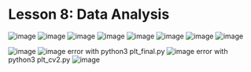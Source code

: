 # Lesson 8: Data Analysis

![image](https://user-images.githubusercontent.com/78617568/168257665-5993c7b9-5cdc-42de-bf88-8ef7098e2c96.png)
![image](https://user-images.githubusercontent.com/78617568/168258085-84b47f0f-9f77-4873-8563-3f2f1263d926.png)
![image](https://user-images.githubusercontent.com/78617568/168258123-7eb33c38-f1d9-43e4-b945-9b04addd9464.png)
![image](https://user-images.githubusercontent.com/78617568/168258551-c6c78d92-d3e9-4649-b48d-5e6ad43bc1ae.png)
![image](https://user-images.githubusercontent.com/78617568/168258582-ba8fe0a5-1f1f-4490-8761-048e9ca9e7b3.png)
![image](https://user-images.githubusercontent.com/78617568/168264978-b434904e-c9fa-43b2-a9f8-b5c110f8f92d.png)
![image](https://user-images.githubusercontent.com/78617568/168264997-b743c9df-fc88-4b16-b85e-51f710a57150.png)
![image](https://user-images.githubusercontent.com/78617568/168265575-fec834fd-21fe-4d4c-b7e0-486b25047e02.png)

![image](https://user-images.githubusercontent.com/78617568/168271989-4de47f57-a42f-4e23-831c-e2a444b6da8c.png)
![image](https://user-images.githubusercontent.com/78617568/168272137-4cec0676-7369-4550-b3a1-6318a27164cb.png)
error with python3 plt_final.py
![image](https://user-images.githubusercontent.com/78617568/168272905-8e27d42f-55fa-40ff-b46e-f8603ad8ebde.png)
error with python3 plt_cv2.py
![image](https://user-images.githubusercontent.com/78617568/168272979-6b0ba0a5-d1af-4b36-a930-f0f805e82187.png)
